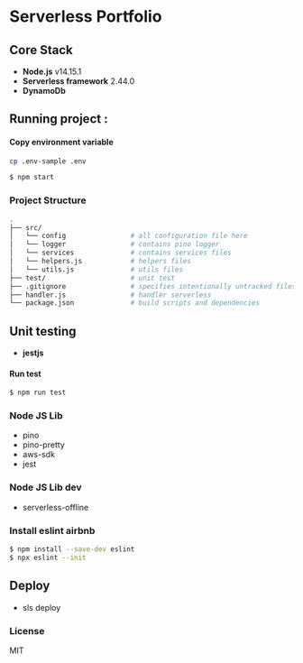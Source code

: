 # Serverless Portfolio

## Core Stack

- **Node.js** v14.15.1
- **Serverless framework** 2.44.0
- **DynamoDb**

## Running project :

#### Copy environment variable

```sh
cp .env-sample .env
```

``` bash
$ npm start
```

### Project Structure
```sh
.
├── src/
│   └── config                # all configuration file here
│   └── logger                # contains pino logger
│   └── services              # contains services files
│   └── helpers.js            # helpers files
│   └── utils.js              # utils files
├── test/                     # unit test
├── .gitignore                # specifies intentionally untracked files to ignore
├── handler.js                # handler serverless
└── package.json              # build scripts and dependencies
```
## Unit testing
- **jestjs**

#### Run test

``` bash
$ npm run test
```
### Node JS Lib
* pino
* pino-pretty
* aws-sdk
* jest

### Node JS Lib dev
* serverless-offline

### Install eslint airbnb

```sh
$ npm install --save-dev eslint
$ npx eslint --init
```

## Deploy
* sls deploy
### License

MIT
